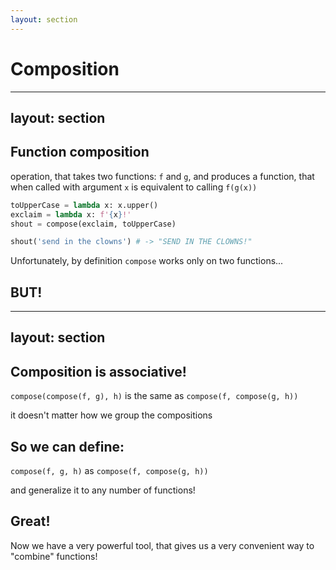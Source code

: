 ```yaml
---
layout: section
---
```


# Composition

---
layout: section
---

<v-click>

## Function composition 

operation, that takes two functions: `f` and `g`, and produces a function, that when called with argument `x` is equivalent to calling `f(g(x))`

</v-click>

<v-click>
<div class="grid gap-4 grid-cols-1">

```python
toUpperCase = lambda x: x.upper()
exclaim = lambda x: f'{x}!'
shout = compose(exclaim, toUpperCase)

shout('send in the clowns') # -> "SEND IN THE CLOWNS!"

```
</div>
</v-click>
<v-click>

Unfortunately, by definition `compose` works only on two functions...

</v-click>
<v-click>

## BUT!

</v-click>

---
layout: section
---

<v-click>

## Composition is associative!

`compose(compose(f, g), h)` is the same as `compose(f, compose(g, h))`

it doesn't matter how we group the compositions
</v-click>
<v-click>

## So we can define:

`compose(f, g, h)` as `compose(f, compose(g, h))`

and generalize it to any number of functions!
</v-click>
<v-click>

## Great!
Now we have a very powerful tool, that gives us a very convenient way to "combine" functions!
</v-click>
